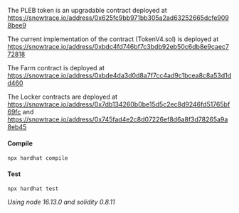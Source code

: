 The PLEB token is an upgradable contract deployed at https://snowtrace.io/address/0x625fc9bb971bb305a2ad63252665dcfe9098bee9

The current implementation of the contract (TokenV4.sol) is deployed at https://snowtrace.io/address/0xbdc4fd746bf7c3bdb92eb50c6db8e9caec772818

The Farm contract is deployed at https://snowtrace.io/address/0xbde4da3d0d8a7f7cc4ad9c1bcea8c8a53d1dd460

The Locker contracts are deployed at https://snowtrace.io/address/0x7db134260b0be15d5c2ec8d9246fd51765bf69fc and https://snowtrace.io/address/0x745fad4e2c8d07226ef8d6a8f3d78265a9a8eb45

#### Compile

`npx hardhat compile`

#### Test

`npx hardhat test`

*Using node 16.13.0 and solidity 0.8.11*
